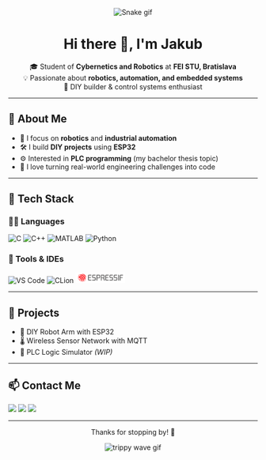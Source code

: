<p align="center">
  <img src="https://media.giphy.com/media/3ohhwytHcusSCXXOUg/giphy.gif" width="400" alt="Snake gif">
</p>

<h1 align="center">Hi there 👋, I'm Jakub</h1>

<p align="center">
🎓 Student of <strong>Cybernetics and Robotics</strong> at <strong>FEI STU, Bratislava</strong><br>
💡 Passionate about <strong>robotics, automation, and embedded systems</strong><br>
🔧 DIY builder & control systems enthusiast
</p>

---

## 🧠 About Me

- 🤖 I focus on **robotics** and **industrial automation**
- 🛠️ I build **DIY projects** using **ESP32**
- ⚙️ Interested in **PLC programming** (my bachelor thesis topic)
- 📐 I love turning real-world engineering challenges into code

---

## 🚀 Tech Stack

### 🧑‍💻 Languages

<p align="left">
  <img src="https://cdn.jsdelivr.net/gh/devicons/devicon/icons/c/c-original.svg" width="40" height="40" alt="C"/>
  <img src="https://cdn.jsdelivr.net/gh/devicons/devicon/icons/cplusplus/cplusplus-original.svg" width="40" height="40" alt="C++"/>
  <img src="https://cdn.jsdelivr.net/gh/devicons/devicon/icons/matlab/matlab-original.svg" width="40" height="40" alt="MATLAB"/>
  <img src="https://cdn.jsdelivr.net/gh/devicons/devicon/icons/python/python-original.svg" width="40" height="40" alt="Python"/>
</p>

### 🧰 Tools & IDEs

<p align="left">
  <img src="https://cdn.jsdelivr.net/gh/devicons/devicon/icons/vscode/vscode-original.svg" width="40" height="40" alt="VS Code"/>
  <img src="https://cdn.jsdelivr.net/gh/devicons/devicon/icons/clion/clion-original.svg" width="40" height="40" alt="CLion"/>
  <img src="https://raw.githubusercontent.com/espressif/esp-idf/master/docs/_static/espressif-logo.svg" width="100" alt="ESP32"/>
</p>

---

## 📂 Projects

- 🔧 DIY Robot Arm with ESP32  
- 🌡️ Wireless Sensor Network with MQTT  
- 🚦 PLC Logic Simulator *(WIP)*  

---

## 📫 Contact Me

<p>
  <a href="https://linkedin.com/in/your-link"><img src="https://img.shields.io/badge/LinkedIn-blue?style=for-the-badge&logo=linkedin&logoColor=white"/></a>
  <a href="mailto:your@email.com"><img src="https://img.shields.io/badge/Email-D14836?style=for-the-badge&logo=gmail&logoColor=white"/></a>
  <img src="https://img.shields.io/badge/Discord-kllemo-5865F2?style=for-the-badge&logo=discord&logoColor=white"/>
</p>

---

<p align="center">Thanks for stopping by! 🚀</p>

<p align="center">
  <img src="https://media.giphy.com/media/26uf3wyvdqbfdu5he/giphy.gif" width="400" alt="trippy wave gif">
</p>
